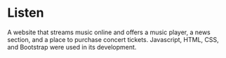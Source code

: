 # Listen
A website that streams music online and offers a music player, a news section, and a place to purchase concert tickets. Javascript, HTML, CSS, and Bootstrap were used in its development.
